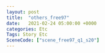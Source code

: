 ```yaml
---
layout: post
title:  "others_free97"
date:   2021-02-24 05:00:00 +0000
categories: Etc
Tags: Story Etc
SceneCode: ["scene_free97_q1_s20"]
---
```


